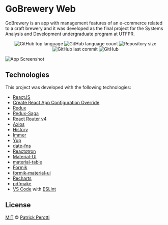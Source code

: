 # GoBrewery Web

GoBrewery is an app with management features of an e-commerce related to a craft brewery and it was developed as the final project for the Systems Analysis and Development undergraduate program at UTFPR.

<p align="center">
  <img alt="GitHub top language" src="https://img.shields.io/github/languages/top/p-perotti/gobrewery-react">
  <img alt="GitHub language count" src="https://img.shields.io/github/languages/count/p-perotti/gobrewery-react">
  <img alt="Repository size" src="https://img.shields.io/github/repo-size/p-perotti/gobrewery-react">
  <img alt="GitHub last commit" src="https://img.shields.io/github/last-commit/p-perotti/gobrewery-react">
  <img alt="GitHub" src="https://img.shields.io/github/license/p-perotti/gobrewery-react">   
</p>

![App Screenshot](https://res.cloudinary.com/p-perotti/image/upload/v1600791986/github/gobrewery-react/gobrewery-dashboard.png)

## Technologies

This project was developed with the following technologies:

-  [ReactJS](https://reactjs.org/)
-  [Create React App Configuration Override](https://github.com/sharegate/craco)
-  [Redux](https://redux.js.org/)
-  [Redux-Saga](https://redux-saga.js.org/)
-  [React Router v4](https://github.com/ReactTraining/react-router)
-  [Axios](https://github.com/axios/axios)
-  [History](https://www.npmjs.com/package/history)
-  [Immer](https://github.com/immerjs/immer)
-  [Yup](https://www.npmjs.com/package/yup)
-  [date-fns](https://date-fns.org/)  
-  [Reactotron](https://infinite.red/reactotron)
-  [Material-UI](https://material-ui.com/)
-  [material-table](https://material-table.com/#/)
-  [Formik](https://formik.org/)
-  [formik-material-ui](https://www.npmjs.com/package/formik-material-ui)
-  [Recharts](https://recharts.org/en-US)
-  [pdfmake](http://pdfmake.org/#/)
-  [VS Code](https://code.visualstudio.com/) with [ESLint](https://marketplace.visualstudio.com/items?itemName=dbaeumer.vscode-eslint)


## License
[MIT](https://choosealicense.com/licenses/mit/) © [Patrick Perotti](https://www.linkedin.com/in/patrick-perotti/)
